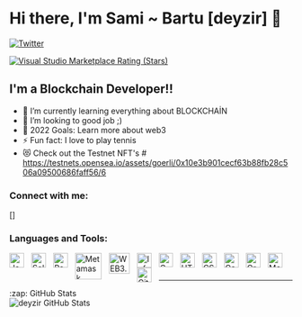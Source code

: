 # Hi there, I'm Sami ~ Bartu [deyzir] 👋 


[![Twitter ](https://img.shields.io/twitter/follow/Zasa_deyzir?color=1DA1F2&logo=twitter&style=for-the-badge)](https://twitter.com/intent/follow?original_referer=https%3A%2F%2Fgithub.com%2FZasa_deyzir&screen_name=Zasa_deyzir)

[![Visual Studio Marketplace Rating (Stars)](https://img.shields.io/visual-studio-marketplace/stars/codestackr.codestackr-theme?label=codeSTACKr%20VS%20Code%20Theme&logo=visualstudiocode&logoColor=ff652f&style=for-the-badge)](https://marketplace.visualstudio.com/items?itemName=codestackr.codestackr-theme)

## I'm a Blockchain Developer!!
- 🌱 I’m currently learning everything about BLOCKCHAİN
- 👯 I’m looking to good job ;)
- 🥅 2022 Goals: Learn more about web3
- ⚡ Fun fact: I love to play tennis 
- 😻 Check out the Testnet NFT's # https://testnets.opensea.io/assets/goerli/0x10e3b901cecf63b88fb28c506a09500686faff56/6
### Connect with me:
[]

### Languages and Tools:
<img align="left" alt="JavaScript" width="26px" src="https://cdn.jsdelivr.net/gh/devicons/devicon/icons/javascript/javascript-original.svg" style="padding-right:10px;" />
<img align="left" alt="Solidity" width="26px" src="https://user-images.githubusercontent.com/64195458/205886935-fea7d8f2-c496-45d4-90a3-18d0927288c2.png" style="padding-right:10px;" />
<img align="left" alt="React" width="26px" src="https://cdn.jsdelivr.net/gh/devicons/devicon/icons/react/react-original.svg" style="padding-right:10px;" />
<img align="left" alt="Metamask" width='47px' src='https://user-images.githubusercontent.com/64195458/205884250-c71b1a24-e040-477c-b7fe-b342a2bf85c5.png' style="padding-right:10px;" />
<img align="left" alt="WEB3.JS" width="37px" src='https://user-images.githubusercontent.com/64195458/205890430-e4ea429e-01a7-4b5b-9c57-deb10fb19be2.jpeg'
style="padding-right:10px;" />
<img align="left" alt="Infura" width="26px" src='https://user-images.githubusercontent.com/64195458/205885129-d41739c8-afff-4099-a967-2697b07b1492.png'
style="padding-right:10px;" />
<img align="left" alt="Ganache" width="25px" src='https://user-images.githubusercontent.com/64195458/205888094-ab3278c1-f0b1-4253-81a2-50748d3aeb36.jpeg'style="padding-right:10px;" /> 
<img align="left" alt="HTML5" width="26px" src="https://cdn.jsdelivr.net/gh/devicons/devicon/icons/html5/html5-original.svg" style="padding-right:10px;" />
<img align="left" alt="CSS3" width="26px" src="https://cdn.jsdelivr.net/gh/devicons/devicon/icons/css3/css3-original.svg" style="padding-right:10px;" />
<img align="left" alt="Gatsby" width="26px" src="https://cdn.jsdelivr.net/gh/devicons/devicon/icons/gatsby/gatsby-original.svg" style="padding-right:10px;" />
<img align="left" alt="GraphQL" width="26px" src="https://cdn.jsdelivr.net/gh/devicons/devicon/icons/graphql/graphql-plain.svg" style="padding-right:10px;" />
<img align="left" alt="MongoDB" width="26px" src="https://cdn.jsdelivr.net/gh/devicons/devicon/icons/mongodb/mongodb-original.svg" style="padding-right:10px;" />
<img align="left" alt="Git" width="26px" src="https://cdn.jsdelivr.net/gh/devicons/devicon/icons/git/git-original.svg" style="padding-right:10px;" />


<br />
<br />

---


  <summary>:zap: GitHub Stats</summary>

  <img align="left" alt="deyzir GitHub Stats" src="https://github-readme-stats.vercel.app/api?username=deyzir&show_icons=true&hide_border=false&title_color=ff652f&icon_color=FFE400&bg_color=09131B&text_color=ffffff&border_color=0c1a25" />

</details>

[twitter]:https://www.linkedin.com/in/sami-bartu/
[linkedin]:https://linkedin.com/in/codeSTACKr

